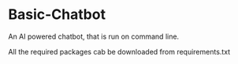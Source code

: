# Basic-Chatbot
An AI powered chatbot, that is run on command line.

All the required packages cab be downloaded from requirements.txt
